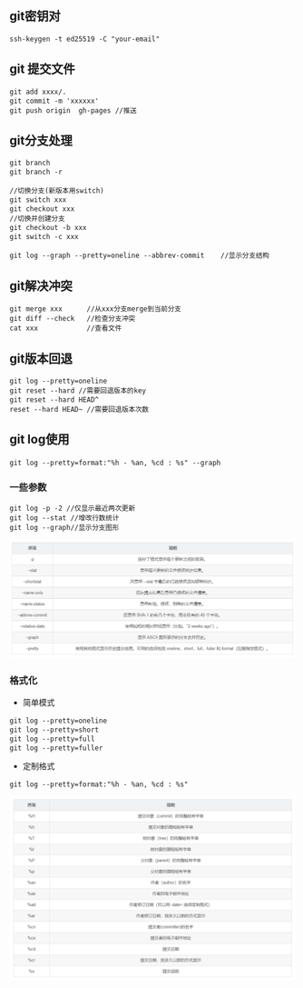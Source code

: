 ## git密钥对

```shell
ssh-keygen -t ed25519 -C "your-email"
```

## git 提交文件

```git
git add xxxx/.
git commit -m 'xxxxxx'
git push origin  gh-pages //推送
```

## git分支处理

```git
git branch
git branch -r

//切换分支(新版本用switch)
git switch xxx
git checkout xxx
//切换并创建分支
git checkout -b xxx
git switch -c xxx

git log --graph --pretty=oneline --abbrev-commit    //显示分支结构
```

## git解决冲突

```git
git merge xxx      //从xxx分支merge到当前分支
git diff --check   //检查分支冲突
cat xxx            //查看文件
```

## git版本回退

```git
git log --pretty=oneline
git reset --hard //需要回退版本的key
git reset --hard HEAD^
reset --hard HEAD~ //需要回退版本次数
```

## git log使用

`git log --pretty=format:"%h - %an, %cd : %s" --graph`

### 一些参数

```git
git log -p -2 //仅显示最近两次更新
git log --stat //增改行数统计
git log --graph//显示分支图形
```

![](../img/2023-02-02-15-54-29-image.png)

### 格式化

+ 简单模式

```git
git log --pretty=oneline
git log --pretty=short
git log --pretty=full
git log --pretty=fuller
```

+ 定制格式

```git
git log --pretty=format:"%h - %an, %cd : %s"
```

![](../img/2023-02-02-15-54-11-image.png)

